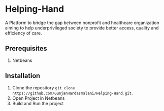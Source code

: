 # Helping-Hand
A Platform to bridge the gap between nonprofit and healthcare organization aiming to help underprivileged society to provide better access, quality and efficiency of care.

## Prerequisites
1. Netbeans

## Installation
1. Clone the repository `git clone https://github.com/GunjanHardasmalani/Helping-Hand.git`.
2. Open Project in Netbeans 
3. Build and Run the project
